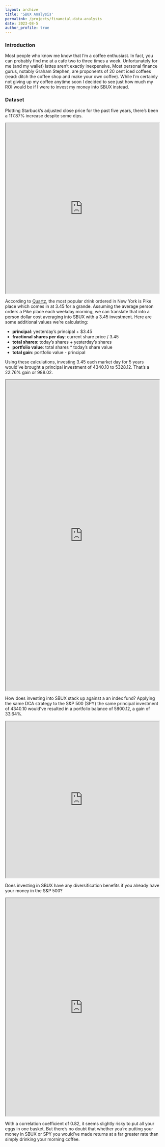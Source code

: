 ```yaml
---
layout: archive
title: 'SBUX Analysis'
permalink: /projects/financial-data-analysis
date: 2023-08-5
author_profile: true
---
```


### Introduction

Most people who know me know that I’m a coffee enthusiast. In fact, you can probably find me at a cafe two to three times a week. Unfortunately for me (and my wallet) lattes aren’t exactly inexpensive. Most personal finance gurus, notably Graham Stephen, are proponents of 20 cent iced coffees (read: ditch the coffee shop and make your own coffee). While I’m certainly not giving up my coffee anytime soon I decided to see just how much my ROI would be if I were to invest my money into SBUX instead. 

### Dataset

Plotting Starbuck’s adjusted close price for the past five years, there’s been a 117.87% increase despite some dips. 

<iframe title = "Embedded cell output" src = "https://embed.deepnote.com/9f7975cc-612b-4e50-88af-2babcbae5f16/709b9a9f37c84e5a81cbae41680a7c9f/c3748bbe75864995891999ec305b821a?height=554.8316345214844" height = "554.8316345214844" width = "500" align-items = "center"></iframe>

According to [Quartz](https://qz.com/195631/what-people-order-at-starbucks-around-the-united-states), the most popular drink ordered in New York is Pike place which comes in at 3.45 for a grande. Assuming the average person orders a Pike place each weekday morning, we can translate that into a person dollar cost averaging into SBUX with a 3.45 investment. Here are some additional values we’re calculating: 

* **principal**: yesterday’s principal + $3.45
* **fractional shares per day**: current share price / 3.45
* **total shares**: today’s shares + yesterday’s shares
* **portfolio value**: total shares * today’s share value
* **total gain**: portfolio value - principal

Using these calculations, investing 3.45 each market day for 5 years would’ve brought a principal investment of 4340.10 to 5328.12. That’s a 22.76% gain or 988.02.

<iframe title = "Embedded cell output" src = "https://embed.deepnote.com/9f7975cc-612b-4e50-88af-2babcbae5f16/709b9a9f37c84e5a81cbae41680a7c9f/80217183033c4fb09d285505981d9b43?height=1013.4861450195312" height = "1013.4861450195312" width = "500" align-items = "center"></iframe>

How does investing into SBUX stack up against a an index fund? Applying the same DCA strategy to the S&P 500 (SPY) the same principal investment of 4340.10 would’ve resulted in a portfolio balance of 5800.12, a gain of 33.64%. 

<iframe title = "Embedded cell output" src = "https://embed.deepnote.com/9d38d4f1-0114-43fe-97ea-cfb021651a21/d01c660a1c644e098474d1487a1923c1/22f9a86b3caa4a3da52bb489326f2172?height=509.5364685058594" height = "509.5364685058594" width = "500" align-items = "center"></iframe>

Does investing in SBUX have any diversification benefits if you already have your money in the S&P 500? 

<iframe title = "Embedded cell output" src = "https://embed.deepnote.com/9d38d4f1-0114-43fe-97ea-cfb021651a21/d01c660a1c644e098474d1487a1923c1/ffd5f936e0054cb1b1c3b4b9e1210564?height=710.7691040039062" height = "710.7691040039062" width = "500" align-items = "center"></iframe>

With a correlation coefficient of 0.82, it seems slightly risky to put all your eggs in one basket. But there’s no doubt that whether you’re putting your money in SBUX or SPY you would’ve made returns at a far greater rate than simply drinking your morning coffee. 